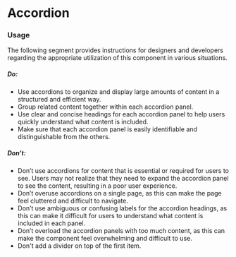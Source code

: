 # Accordion

<TableOfContents></TableOfContents>

### Usage

The following segment provides instructions for designers and developers regarding the appropriate utilization of this
component in various situations.

##### Do:

- Use accordions to organize and display large amounts of content in a structured and efficient way.
- Group related content together within each accordion panel.
- Use clear and concise headings for each accordion panel to help users quickly understand what content is included.
- Make sure that each accordion panel is easily identifiable and distinguishable from the others.

##### Don’t:

- Don’t use accordions for content that is essential or required for users to see. Users may not realize that they need
  to expand the accordion panel to see the content, resulting in a poor user experience.
- Don’t overuse accordions on a single page, as this can make the page feel cluttered and difficult to navigate.
- Don’t use ambiguous or confusing labels for the accordion headings, as this can make it difficult for users to
  understand what content is included in each panel.
- Don’t overload the accordion panels with too much content, as this can make the component feel overwhelming and
  difficult to use.
- Don't add a divider on top of the first item.
